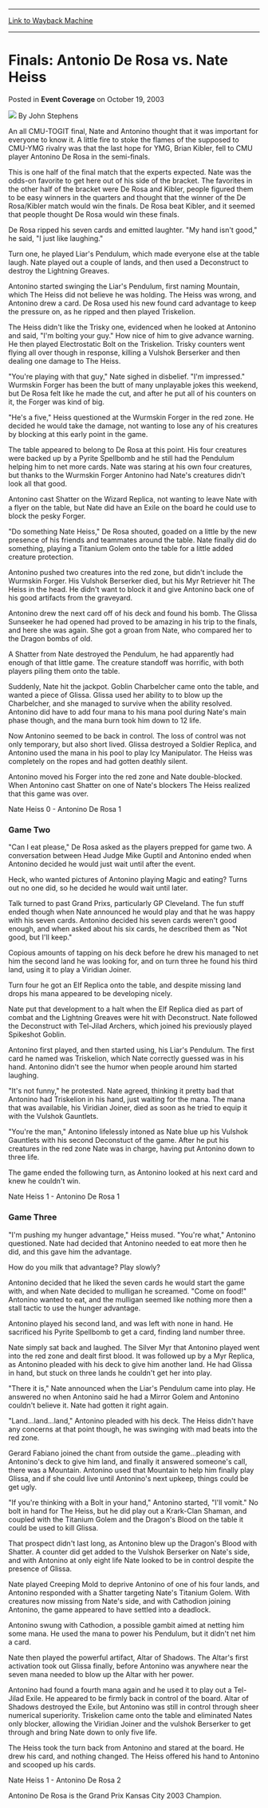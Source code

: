 
---
[Link to Wayback Machine](https://web.archive.org/web/20171031005157/https://magic.wizards.com/en/articles/archive/event-coverage/finals-antonio-de-rosa-vs-nate-heiss-2003-10-19)

[_metadata_:author]:- "John Stephens"
[_metadata_:description]:- "An all CMU-TOGIT final, Nate and Antonino thought that it was important for everyone to know it. A little fire to stoke the flames of the supposed to CMU-YMG rivalry was that the last hope for YMG, Brian Kibler, fell to CMU player Antonino De Rosa in the semi-finals."
[_metadata_:generator]:- "Drupal 7 (http://drupal.org)"
[_metadata_:node]:- "776571"
[_metadata_:publish_date]:- "2003-10-19"
[_metadata_:source]:- "div-main-content"
[_metadata_:title]:- "Finals: Antonio De Rosa vs. Nate Heiss"
[_metadata_:wayback_capture_timestamp]:- "2017-10-31 00:51:57"
[_metadata_:wayback_raw_url]:- "https://web.archive.org/web/20171031005157id_/https://magic.wizards.com/en/articles/archive/event-coverage/finals-antonio-de-rosa-vs-nate-heiss-2003-10-19"
[_metadata_:wayback_url]:- "https://magic.wizards.com/en/articles/archive/event-coverage/finals-antonio-de-rosa-vs-nate-heiss-2003-10-19"
---


Finals: Antonio De Rosa vs. Nate Heiss
======================================



 Posted in **Event Coverage**
 on October 19, 2003 






![](https://media.magic.wizards.com/styles/auth_small/public/generic-avatar-150_595.png)
By John Stephens











An all CMU-TOGIT final, Nate and Antonino thought that it was important for everyone to know it. A little fire to stoke the flames of the supposed to CMU-YMG rivalry was that the last hope for YMG, Brian Kibler, fell to CMU player Antonino De Rosa in the semi-finals.

This is one half of the final match that the experts expected. Nate was the odds-on favorite to get here out of his side of the bracket. The favorites in the other half of the bracket were De Rosa and Kibler, people figured them to be easy winners in the quarters and thought that the winner of the De Rosa/Kibler match would win the finals. De Rosa beat Kibler, and it seemed that people thought De Rosa would win these finals.

De Rosa ripped his seven cards and emitted laughter. "My hand isn't good," he said, "I just like laughing."

Turn one, he played Liar's Pendulum, which made everyone else at the table laugh. Nate played out a couple of lands, and then used a Deconstruct to destroy the Lightning Greaves.

Antonino started swinging the Liar's Pendulum, first naming Mountain, which The Heiss did not believe he was holding. The Heiss was wrong, and Antonino drew a card. De Rosa used his new found card advantage to keep the pressure on, as he ripped and then played Triskelion.

The Heiss didn't like the Trisky one, evidenced when he looked at Antonino and said, "I'm bolting your guy." How nice of him to give advance warning. He then played Electrostatic Bolt on the Triskelion. Trisky counters went flying all over though in response, killing a Vulshok Berserker and then dealing one damage to The Heiss.

"You're playing with that guy," Nate sighed in disbelief. "I'm impressed." Wurmskin Forger has been the butt of many unplayable jokes this weekend, but De Rosa felt like he made the cut, and after he put all of his counters on it, the Forger was kind of big.

"He's a five," Heiss questioned at the Wurmskin Forger in the red zone. He decided he would take the damage, not wanting to lose any of his creatures by blocking at this early point in the game.

The table appeared to belong to De Rosa at this point. His four creatures were backed up by a Pyrite Spellbomb and he still had the Pendulum helping him to net more cards. Nate was staring at his own four creatures, but thanks to the Wurmskin Forger Antonino had Nate's creatures didn't look all that good.

Antonino cast Shatter on the Wizard Replica, not wanting to leave Nate with a flyer on the table, but Nate did have an Exile on the board he could use to block the pesky Forger.

"Do something Nate Heiss," De Rosa shouted, goaded on a little by the new presence of his friends and teammates around the table. Nate finally did do something, playing a Titanium Golem onto the table for a little added creature protection.

Antonino pushed two creatures into the red zone, but didn't include the Wurmskin Forger. His Vulshok Berserker died, but his Myr Retriever hit The Heiss in the head. He didn't want to block it and give Antonino back one of his good artifacts from the graveyard.

Antonino drew the next card off of his deck and found his bomb. The Glissa Sunseeker he had opened had proved to be amazing in his trip to the finals, and here she was again. She got a groan from Nate, who compared her to the Dragon bombs of old.

A Shatter from Nate destroyed the Pendulum, he had apparently had enough of that little game. The creature standoff was horrific, with both players piling them onto the table.  
  
 Suddenly, Nate hit the jackpot. Goblin Charbelcher came onto the table, and wanted a piece of Glissa. Glissa used her ability to to blow up the Charbelcher, and she managed to survive when the ability resolved. Antonino did have to add four mana to his mana pool during Nate's main phase though, and the mana burn took him down to 12 life.

Now Antonino seemed to be back in control. The loss of control was not only temporary, but also short lived. Glissa destroyed a Soldier Replica, and Antonino used the mana in his pool to play Icy Manipulator. The Heiss was completely on the ropes and had gotten deathly silent.

Antonino moved his Forger into the red zone and Nate double-blocked. When Antonino cast Shatter on one of Nate's blockers The Heiss realized that this game was over.

Nate Heiss 0 - Antonino De Rosa 1

### Game Two

"Can I eat please," De Rosa asked as the players prepped for game two. A conversation between Head Judge Mike Guptil and Antonino ended when Antonino decided he would just wait until after the event. 

Heck, who wanted pictures of Antonino playing Magic and eating? Turns out no one did, so he decided he would wait until later.

Talk turned to past Grand Prixs, particularly GP Cleveland. The fun stuff ended though when Nate announced he would play and that he was happy with his seven cards. Antonino decided his seven cards weren't good enough, and when asked about his six cards, he described them as "Not good, but I'll keep."

Copious amounts of tapping on his deck before he drew his managed to net him the second land he was looking for, and on turn three he found his third land, using it to play a Viridian Joiner.

Turn four he got an Elf Replica onto the table, and despite missing land drops his mana appeared to be developing nicely.

Nate put that development to a halt when the Elf Replica died as part of combat and the Lightning Greaves were hit with Deconstruct. Nate followed the Deconstruct with Tel-Jilad Archers, which joined his previously played Spikeshot Goblin.

Antonino first played, and then started using, his Liar's Pendulum. The first card he named was Triskelion, which Nate correctly guessed was in his hand. Antonino didn't see the humor when people around him started laughing.

"It's not funny," he protested. Nate agreed, thinking it pretty bad that Antonino had Triskelion in his hand, just waiting for the mana. The mana that was available, his Viridian Joiner, died as soon as he tried to equip it with the Vulshok Gauntlets.

"You're the man," Antonino lifelessly intoned as Nate blue up his Vulshok Gauntlets with his second Deconstuct of the game. After he put his creatures in the red zone Nate was in charge, having put Antonino down to three life.

The game ended the following turn, as Antonino looked at his next card and knew he couldn't win.

Nate Heiss 1 - Antonino De Rosa 1

### Game Three

"I'm pushing my hunger advantage," Heiss mused. "You're what," Antonino questioned. Nate had decided that Antonino needed to eat more then he did, and this gave him the advantage.

How do you milk that advantage? Play slowly?

Antonino decided that he liked the seven cards he would start the game with, and when Nate decided to mulligan he screamed. "Come on food!" Antonino wanted to eat, and the mulligan seemed like nothing more then a stall tactic to use the hunger advantage.

Antonino played his second land, and was left with none in hand. He sacrificed his Pyrite Spellbomb to get a card, finding land number three.

Nate simply sat back and laughed. The Silver Myr that Antonino played went into the red zone and dealt first blood. It was followed up by a Myr Replica, as Antonino pleaded with his deck to give him another land. He had Glissa in hand, but stuck on three lands he couldn't get her into play.

"There it is," Nate announced when the Liar's Pendulum came into play. He answered no when Antonino said he had a Mirror Golem and Antonino couldn't believe it. Nate had gotten it right again.

"Land...land...land," Antonino pleaded with his deck. The Heiss didn't have any concerns at that point though, he was swinging with mad beats into the red zone.

Gerard Fabiano joined the chant from outside the game...pleading with Antonino's deck to give him land, and finally it answered someone's call, there was a Mountain. Antonino used that Mountain to help him finally play Glissa, and if she could live until Antonino's next upkeep, things could be get ugly.

"If you're thinking with a Bolt in your hand," Antonino started, "I'll vomit." No bolt in hand for The Heiss, but he did play out a Krark-Clan Shaman, and coupled with the Titanium Golem and the Dragon's Blood on the table it could be used to kill Glissa.

That prospect didn't last long, as Antonino blew up the Dragon's Blood with Shatter. A counter did get added to the Vulshok Berserker on Nate's side, and with Antonino at only eight life Nate looked to be in control despite the presence of Glissa.

Nate played Creeping Mold to deprive Antonino of one of his four lands, and Antonino responded with a Shatter targeting Nate's Titanium Golem. With creatures now missing from Nate's side, and with Cathodion joining Antonino, the game appeared to have settled into a deadlock.

Antonino swung with Cathodion, a possible gambit aimed at netting him some mana. He used the mana to power his Pendulum, but it didn't net him a card.

Nate then played the powerful artifact, Altar of Shadows. The Altar's first activation took out Glissa finally, before Antonino was anywhere near the seven mana needed to blow up the Altar with her power.

Antonino had found a fourth mana again and he used it to play out a Tel-Jilad Exile. He appeared to be firmly back in control of the board. Altar of Shadows destroyed the Exile, but Antonino was still in control through sheer numerical superiority. Triskelion came onto the table and eliminated Nates only blocker, allowing the Viridian Joiner and the vulshok Berserker to get through and bring Nate down to only five life.

The Heiss took the turn back from Antonino and stared at the board. He drew his card, and nothing changed. The Heiss offered his hand to Antonino and scooped up his cards.

Nate Heiss 1 - Antonino De Rosa 2

Antonino De Rosa is the Grand Prix Kansas City 2003 Champion.







